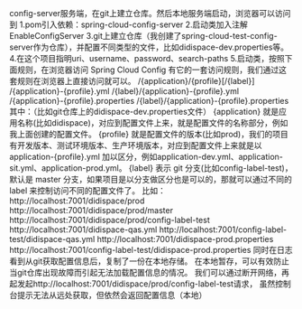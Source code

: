 config-server服务端，在git上建立仓库。然后本地服务端启动，浏览器可以访问到
1.pom引入依赖：spring-cloud-config-server
2.启动类加入注解EnableConfigServer
3.git上建立仓库（我创建了spring-cloud-test-config-server作为仓库），并配置不同类型的文件，比如didispace-dev.properties等。
4.在这个项目指明uri、username、password、search-paths
5.启动类，按照下面规则，在浏览器访问
Spring Cloud Config 有它的一套访问规则，我们通过这套规则在浏览器上直接访问就可以。
/{application}/{profile}[/{label}]
/{application}-{profile}.yml
/{label}/{application}-{profile}.yml
/{application}-{profile}.properties
/{label}/{application}-{profile}.properties
其中：（比如git仓库上的didispace-dev.properties文件）
{application} 就是应用名称(比如didispace)，对应到配置文件上来，就是配置文件的名称部分，例如我上面创建的配置文件。
{profile} 就是配置文件的版本(比如prod)，我们的项目有开发版本、测试环境版本、生产环境版本，对应到配置文件上来就是以 application-{profile}.yml 加以区分，例如application-dev.yml、application-sit.yml、application-prod.yml。
{label} 表示 git 分支(比如config-label-test)，默认是 master 分支，如果项目是以分支做区分也是可以的，那就可以通过不同的 label 来控制访问不同的配置文件了。
比如：
http://localhost:7001/didispace/prod
http://localhost:7001/didispace/prod/master
http://localhost:7001/didispace/prod/config-label-test
http://localhost:7001/didispace-qas.yml
http://localhost:7001/config-label-test/didispace-qas.yml
http://localhost:7001/didispace-prod.properties
http://localhost:7001/config-label-test/didispace-prod.properties
同时在日志看到从git获取配置信息后，复制了一份在本地存储。
在本地暂存，可以有效防止当git仓库出现故障而引起无法加载配置信息的情况。
我们可以通过断开网络，再起发起http://localhost:7001/didispace/prod/config-label-test请求，
虽然控制台提示无法从远处获取，但依然会返回配置信息（本地）